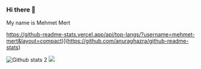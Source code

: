 ### Hi there 👋

My name is Mehmet Mert

https://github-readme-stats.vercel.app/api/top-langs/?username=mehmet-mert&layout=compact)](https://github.com/anuraghazra/github-readme-stats)

<img src="https://camo.githubusercontent.com/d39f0862ccc41bc5e44ca4e127ef6ad4599ca26d717b477c237e38fd442ad592/68747470733a2f2f6769746875622d726561646d652d73746174732e76657263656c2e6170702f6170693f757365726e616d653d666174696835312673686f775f69636f6e733d74727565267468656d653d7261646963616c" alt="Github stats 2" data-canonical-src="https://github-readme-stats.vercel.app/api?username=mehmet87687-mert&amp;show_icons=true&amp;theme=radical" style="max-width:100%;">

<img src="https://github-readme-stats.vercel.app/api/top-langs/?username=mehmet-mert&layout=compact)](https://github.com/anuraghazra/github-readme-stats)">

